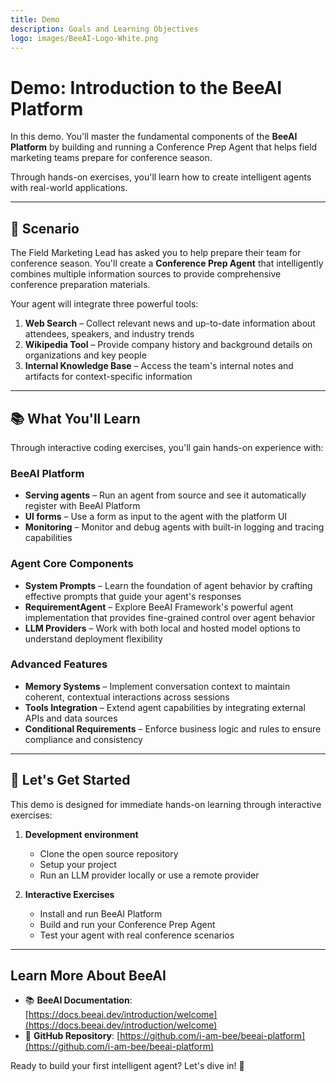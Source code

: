 ```yaml
---
title: Demo
description: Goals and Learning Objectives
logo: images/BeeAI-Logo-White.png
---
```


# Demo: Introduction to the BeeAI Platform

In this demo. You'll master the fundamental components of the **BeeAI Platform** by building and running a Conference Prep Agent that helps field marketing teams prepare for conference season.

Through hands-on exercises, you'll learn how to create intelligent agents with real-world applications.

<hr>

## 🎯 Scenario

The Field Marketing Lead has asked you to help prepare their team for conference season. You'll create a **Conference Prep Agent** that intelligently combines multiple information sources to provide comprehensive conference preparation materials.

Your agent will integrate three powerful tools:

1. **Web Search** – Collect relevant news and up-to-date information about attendees, speakers, and industry trends
2. **Wikipedia Tool** – Provide company history and background details on organizations and key people
3. **Internal Knowledge Base** – Access the team's internal notes and artifacts for context-specific information

<hr>

## 📚 What You'll Learn

Through interactive coding exercises, you'll gain hands-on experience with:

### BeeAI Platform

- **Serving agents** – Run an agent from source and see it automatically register with BeeAI Platform
- **UI forms** – Use a form as input to the agent with the platform UI
- **Monitoring** – Monitor and debug agents with built-in logging and tracing capabilities

### Agent Core Components

- **System Prompts** – Learn the foundation of agent behavior by crafting effective prompts that guide your agent's responses
- **RequirementAgent** – Explore BeeAI Framework's powerful agent implementation that provides fine-grained control over agent behavior
- **LLM Providers** – Work with both local and hosted model options to understand deployment flexibility

### Advanced Features

- **Memory Systems** – Implement conversation context to maintain coherent, contextual interactions across sessions
- **Tools Integration** – Extend agent capabilities by integrating external APIs and data sources
- **Conditional Requirements** – Enforce business logic and rules to ensure compliance and consistency

<hr>

## 🚀 Let's Get Started

This demo is designed for immediate hands-on learning through interactive exercises:

1. **Development environment**
    - Clone the open source repository
    - Setup your project
    - Run an LLM provider locally or use a remote provider

2. **Interactive Exercises**
    - Install and run BeeAI Platform
    - Build and run your Conference Prep Agent
    - Test your agent with real conference scenarios

<hr>

## Learn More About BeeAI

- 📚 **BeeAI Documentation**: [https://docs.beeai.dev/introduction/welcome](https://docs.beeai.dev/introduction/welcome)
- 🧠 **GitHub Repository**: [https://github.com/i-am-bee/beeai-platform](https://github.com/i-am-bee/beeai-platform)

Ready to build your first intelligent agent? Let's dive in! 🐝